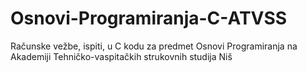 # Osnovi-Programiranja-C-ATVSS
Računske vežbe, ispiti, u C kodu za predmet Osnovi Programiranja na Akademiji Tehničko-vaspitačkih strukovnih studija Niš
